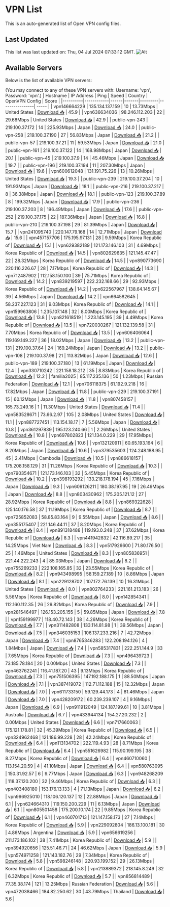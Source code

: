 # VPN List

This is an auto-generated list of Open VPN config files.

## Last Updated

This list was last updated on: Thu, 04 Jul 2024 07:33:12 GMT.
![Alt](https://repobeats.axiom.co/api/embed/186b98318ef1479477931607c1ad7d823f12451f.svg "Repobeats analytics image")

## Available Servers

Below is the list of available VPN servers:

(You may connect to any of these VPN servers with: Username: 'vpn', Password: 'vpn'.)
| Hostname | IP Address | Ping | Speed | Country | OpenVPN Config | Score |
|----------|------------|------|-------|---------|----------------| ----- |
| vpn146664229 | 135.134.137.159 | 10 | 13.73Mbps | United States | [Download 📥](./configs/server_0_US.ovpn) | 45.9 |
| vpn636634036 | 98.246.112.203 | 22 | 29.68Mbps | United States | [Download 📥](./configs/server_1_US.ovpn) | 42.9 |
| public-vpn-243 | 219.100.37.172 | 14 | 225.93Mbps | Japan | [Download 📥](./configs/server_2_JP.ovpn) | 24.0 |
| public-vpn-258 | 219.100.37.190 | 27 | 56.83Mbps | Japan | [Download 📥](./configs/server_3_JP.ovpn) | 21.2 |
| public-vpn-57 | 219.100.37.21 | 11 | 59.53Mbps | Japan | [Download 📥](./configs/server_4_JP.ovpn) | 21.0 |
| public-vpn-161 | 219.100.37.122 | 14 | 168.98Mbps | Japan | [Download 📥](./configs/server_5_JP.ovpn) | 20.1 |
| public-vpn-45 | 219.100.37.9 | 14 | 45.46Mbps | Japan | [Download 📥](./configs/server_6_JP.ovpn) | 19.7 |
| public-vpn-196 | 219.100.37.194 | 11 | 207.30Mbps | Japan | [Download 📥](./configs/server_7_JP.ovpn) | 19.6 |
| vpn600612048 | 131.191.75.226 | 13 | 10.26Mbps | United States | [Download 📥](./configs/server_8_US.ovpn) | 19.3 |
| public-vpn-239 | 219.100.37.204 | 10 | 191.93Mbps | Japan | [Download 📥](./configs/server_9_JP.ovpn) | 18.1 |
| public-vpn-216 | 219.100.37.217 | 8 | 36.38Mbps | Japan | [Download 📥](./configs/server_10_JP.ovpn) | 18.1 |
| public-vpn-123 | 219.100.37.89 | 8 | 199.32Mbps | Japan | [Download 📥](./configs/server_11_JP.ovpn) | 17.9 |
| public-vpn-236 | 219.100.37.203 | 8 | 196.49Mbps | Japan | [Download 📥](./configs/server_12_JP.ovpn) | 17.6 |
| public-vpn-252 | 219.100.37.175 | 22 | 187.36Mbps | Japan | [Download 📥](./configs/server_13_JP.ovpn) | 16.8 |
| public-vpn-210 | 219.100.37.198 | 29 | 81.39Mbps | Japan | [Download 📥](./configs/server_14_JP.ovpn) | 15.7 |
| vpn241095740 | 220.147.79.168 | 14 | 12.71Mbps | Japan | [Download 📥](./configs/server_15_JP.ovpn) | 15.6 |
| vpn457157706 | 175.195.97.131 | 28 | 9.59Mbps | Korea Republic of | [Download 📥](./configs/server_16_KR.ovpn) | 15.1 |
| vpn629382189 | 121.173.146.103 | 31 | 4.69Mbps | Korea Republic of | [Download 📥](./configs/server_17_KR.ovpn) | 14.5 |
| vpn802629635 | 121.145.47.47 | 22 | 28.32Mbps | Korea Republic of | [Download 📥](./configs/server_18_KR.ovpn) | 14.5 |
| vpn890773690 | 220.116.226.67 | 28 | 7.17Mbps | Korea Republic of | [Download 📥](./configs/server_19_KR.ovpn) | 14.3 |
| vpn712487902 | 112.158.150.100 | 39 | 75.71Mbps | Korea Republic of | [Download 📥](./configs/server_20_KR.ovpn) | 14.2 |
| vpn839219597 | 222.232.168.66 | 29 | 92.93Mbps | Korea Republic of | [Download 📥](./configs/server_21_KR.ovpn) | 14.2 |
| vpn622567967 | 138.64.145.67 | 39 | 4.56Mbps | Japan | [Download 📥](./configs/server_22_JP.ovpn) | 14.2 |
| vpn664582645 | 58.237.227.123 | 31 | 9.03Mbps | Korea Republic of | [Download 📥](./configs/server_23_KR.ovpn) | 14.1 |
| vpn159963806 | 1.235.107.148 | 32 | 8.00Mbps | Korea Republic of | [Download 📥](./configs/server_24_KR.ovpn) | 13.8 |
| vpn821618519 | 1.223.145.195 | 39 | 4.49Mbps | Korea Republic of | [Download 📥](./configs/server_25_KR.ovpn) | 13.5 |
| vpn720030267 | 121.132.139.58 | 31 | 7.70Mbps | Korea Republic of | [Download 📥](./configs/server_26_KR.ovpn) | 13.5 |
| vpn606406064 | 119.169.149.227 | 36 | 18.02Mbps | Japan | [Download 📥](./configs/server_27_JP.ovpn) | 13.2 |
| public-vpn-131 | 219.100.37.64 | 24 | 169.24Mbps | Japan | [Download 📥](./configs/server_28_JP.ovpn) | 13.2 |
| public-vpn-108 | 219.100.37.98 | 21 | 113.82Mbps | Japan | [Download 📥](./configs/server_29_JP.ovpn) | 12.6 |
| public-vpn-189 | 219.100.37.180 | 13 | 61.19Mbps | Japan | [Download 📥](./configs/server_30_JP.ovpn) | 12.4 |
| vpn330710242 | 221.158.18.212 | 35 | 8.83Mbps | Korea Republic of | [Download 📥](./configs/server_31_KR.ovpn) | 12.2 |
| familia2025 | 85.117.235.136 | 50 | 1.23Mbps | Russian Federation | [Download 📥](./configs/server_32_RU.ovpn) | 12.1 |
| vpn706118375 | 61.192.9.218 | 16 | 17.82Mbps | Japan | [Download 📥](./configs/server_33_JP.ovpn) | 11.8 |
| public-vpn-229 | 219.100.37.191 | 15 | 60.12Mbps | Japan | [Download 📥](./configs/server_34_JP.ovpn) | 11.8 |
| vpn807458157 | 165.73.249.16 | 1 | 11.30Mbps | United States | [Download 📥](./configs/server_35_US.ovpn) | 11.4 |
| vpn583528671 | 73.66.2.97 | 105 | 2.08Mbps | United States | [Download 📥](./configs/server_36_US.ovpn) | 11.1 |
| vpn887727451 | 113.154.18.17 | 7 | 5.56Mbps | Japan | [Download 📥](./configs/server_37_JP.ovpn) | 10.8 |
| vpn361297839 | 195.123.240.66 | 1 | 2.26Mbps | United States | [Download 📥](./configs/server_38_US.ovpn) | 10.8 |
| vpn697802823 | 121.134.0.229 | 29 | 17.95Mbps | Korea Republic of | [Download 📥](./configs/server_39_KR.ovpn) | 10.6 |
| vpn132120911 | 60.65.193.164 | 6 | 8.20Mbps | Japan | [Download 📥](./configs/server_40_JP.ovpn) | 10.6 |
| vpn379535603 | 124.248.188.95 | 45 | 2.41Mbps | Cambodia | [Download 📥](./configs/server_41_KH.ovpn) | 10.5 |
| vpn886618157 | 175.208.158.129 | 31 | 11.26Mbps | Korea Republic of | [Download 📥](./configs/server_42_KR.ovpn) | 10.3 |
| vpn790354671 | 121.173.146.103 | 32 | 5.45Mbps | Korea Republic of | [Download 📥](./configs/server_43_KR.ovpn) | 10.2 |
| vpn398193292 | 133.218.178.194 | 45 | 7.16Mbps | Japan | [Download 📥](./configs/server_44_JP.ovpn) | 9.3 |
| vpn609126211 | 180.38.197.95 | 19 | 26.49Mbps | Japan | [Download 📥](./configs/server_45_JP.ovpn) | 8.8 |
| vpn803430962 | 175.205.121.12 | 27 | 28.92Mbps | Korea Republic of | [Download 📥](./configs/server_46_KR.ovpn) | 8.8 |
| vpn869322628 | 125.140.176.58 | 37 | 11.19Mbps | Korea Republic of | [Download 📥](./configs/server_47_KR.ovpn) | 8.7 |
| vpn725852083 | 58.85.83.164 | 9 | 9.55Mbps | Japan | [Download 📥](./configs/server_48_JP.ovpn) | 8.6 |
| vpn355175407 | 221.146.44.11 | 37 | 8.20Mbps | Korea Republic of | [Download 📥](./configs/server_49_KR.ovpn) | 8.4 |
| vpn891318488 | 119.193.0.248 | 37 | 37.62Mbps | Korea Republic of | [Download 📥](./configs/server_50_KR.ovpn) | 8.3 |
| vpn441942832 | 42.116.89.217 | 35 | 14.25Mbps | Viet Nam | [Download 📥](./configs/server_51_VN.ovpn) | 8.3 |
| vpn517926600 | 71.80.176.50 | 25 | 1.46Mbps | United States | [Download 📥](./configs/server_52_US.ovpn) | 8.3 |
| vpn805836951 | 221.44.222.243 | 4 | 85.03Mbps | Japan | [Download 📥](./configs/server_53_JP.ovpn) | 8.2 |
| vpn755269233 | 222.108.165.85 | 32 | 23.55Mbps | Korea Republic of | [Download 📥](./configs/server_54_KR.ovpn) | 8.2 |
| vpn943498995 | 58.159.27.189 | 10 | 8.86Mbps | Japan | [Download 📥](./configs/server_55_JP.ovpn) | 8.1 |
| vpn229128702 | 107.172.76.139 | 10 | 16.31Mbps | United States | [Download 📥](./configs/server_56_US.ovpn) | 8.0 |
| vpn802764233 | 221.161.213.183 | 26 | 5.56Mbps | Korea Republic of | [Download 📥](./configs/server_57_KR.ovpn) | 8.0 |
| vpn142854341 | 112.160.112.35 | 26 | 29.82Mbps | Korea Republic of | [Download 📥](./configs/server_58_KR.ovpn) | 7.9 |
| vpn281546497 | 126.153.205.155 | 5 | 59.85Mbps | Japan | [Download 📥](./configs/server_59_JP.ovpn) | 7.8 |
| vpn159199977 | 118.40.72.143 | 38 | 4.26Mbps | Korea Republic of | [Download 📥](./configs/server_60_KR.ovpn) | 7.7 |
| vpn311482808 | 133.114.81.98 | 1 | 39.56Mbps | Japan | [Download 📥](./configs/server_61_JP.ovpn) | 7.5 |
| vpn346035153 | 106.137.233.216 | 7 | 42.72Mbps | Japan | [Download 📥](./configs/server_62_JP.ovpn) | 7.4 |
| vpn8765346283 | 122.208.194.126 | 4 | 1.84Mbps | Japan | [Download 📥](./configs/server_63_JP.ovpn) | 7.4 |
| vpn585317831 | 222.251.144.9 | 33 | 7.65Mbps | Korea Republic of | [Download 📥](./configs/server_64_KR.ovpn) | 7.3 |
| vpn496439723 | 73.185.78.184 | 20 | 0.00Mbps | United States | [Download 📥](./configs/server_65_US.ovpn) | 7.3 |
| vpn463762241 | 116.41.187.20 | 43 | 9.13Mbps | Korea Republic of | [Download 📥](./configs/server_66_KR.ovpn) | 7.3 |
| vpn751506395 | 147.192.188.175 | 1 | 88.50Mbps | Japan | [Download 📥](./configs/server_67_JP.ovpn) | 7.1 |
| vpn387419072 | 112.71.112.188 | 15 | 12.32Mbps | Japan | [Download 📥](./configs/server_68_JP.ovpn) | 7.0 |
| vpn611733150 | 59.129.44.173 | 4 | 81.46Mbps | Japan | [Download 📥](./configs/server_69_JP.ovpn) | 7.0 |
| vpn428209172 | 60.239.239.107 | 4 | 9.16Mbps | Japan | [Download 📥](./configs/server_70_JP.ovpn) | 6.9 |
| vpn911912049 | 124.187.199.61 | 10 | 3.81Mbps | Australia | [Download 📥](./configs/server_71_AU.ovpn) | 6.7 |
| vpn433944134 | 154.27.20.232 | 2 | 0.00Mbps | United States | [Download 📥](./configs/server_72_US.ovpn) | 6.6 |
| vpn717660063 | 175.121.178.81 | 32 | 45.39Mbps | Korea Republic of | [Download 📥](./configs/server_73_KR.ovpn) | 6.5 |
| vpn324962468 | 121.186.99.228 | 28 | 42.24Mbps | Korea Republic of | [Download 📥](./configs/server_74_KR.ovpn) | 6.4 |
| vpn113134702 | 222.119.4.93 | 28 | 8.71Mbps | Korea Republic of | [Download 📥](./configs/server_75_KR.ovpn) | 6.4 |
| vpn551626982 | 115.90.199.195 | 38 | 8.27Mbps | Korea Republic of | [Download 📥](./configs/server_76_KR.ovpn) | 6.4 |
| vpn460710060 | 113.154.20.59 | 4 | 41.10Mbps | Japan | [Download 📥](./configs/server_77_JP.ovpn) | 6.4 |
| vpn580763095 | 150.31.92.57 | 6 | 9.77Mbps | Japan | [Download 📥](./configs/server_78_JP.ovpn) | 6.3 |
| vpn948268209 | 118.37.120.200 | 32 | 9.46Mbps | Korea Republic of | [Download 📥](./configs/server_79_KR.ovpn) | 6.3 |
| vpn403408180 | 153.176.13.133 | 4 | 71.13Mbps | Japan | [Download 📥](./configs/server_80_JP.ovpn) | 6.2 |
| vpn996925010 | 118.106.120.137 | 12 | 22.88Mbps | Japan | [Download 📥](./configs/server_81_JP.ovpn) | 6.1 |
| vpn624664310 | 119.150.200.229 | 11 | 6.13Mbps | Japan | [Download 📥](./configs/server_82_JP.ovpn) | 6.1 |
| vpn805501458 | 175.200.10.174 | 22 | 9.85Mbps | Korea Republic of | [Download 📥](./configs/server_83_KR.ovpn) | 6.1 |
| vpn460701713 | 121.147.158.173 | 27 | 7.14Mbps | Korea Republic of | [Download 📥](./configs/server_84_KR.ovpn) | 5.9 |
| vpn229092804 | 186.13.100.181 | 30 | 4.86Mbps | Argentina | [Download 📥](./configs/server_85_AR.ovpn) | 5.9 |
| vpn656619256 | 211.173.186.102 | 38 | 7.41Mbps | Korea Republic of | [Download 📥](./configs/server_86_KR.ovpn) | 5.9 |
| vpn394920656 | 125.51.46.71 | 24 | 46.62Mbps | Japan | [Download 📥](./configs/server_87_JP.ovpn) | 5.9 |
| vpn574971258 | 121.143.182.76 | 29 | 7.34Mbps | Korea Republic of | [Download 📥](./configs/server_88_KR.ovpn) | 5.8 |
| vpn598246148 | 220.93.199.152 | 29 | 26.13Mbps | Korea Republic of | [Download 📥](./configs/server_89_KR.ovpn) | 5.8 |
| vpn213889372 | 218.145.8.249 | 32 | 6.32Mbps | Korea Republic of | [Download 📥](./configs/server_90_KR.ovpn) | 5.7 |
| vpn856814489 | 77.35.38.174 | 121 | 13.25Mbps | Russian Federation | [Download 📥](./configs/server_91_RU.ovpn) | 5.6 |
| vpn472038466 | 184.82.250.62 | 30 | 43.79Mbps | Thailand | [Download 📥](./configs/server_92_TH.ovpn) | 5.6 |
